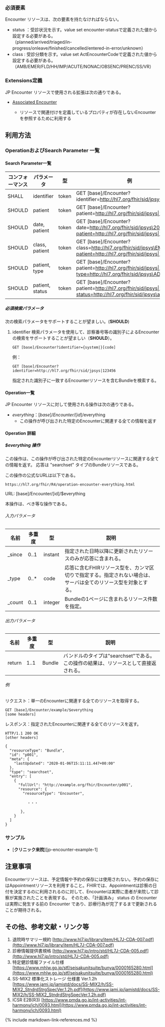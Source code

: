 
### 必須要素

Encounter リソースは、次の要素を持たなければならない。

- status ：受診状況を示す。value set encounter-statusで定義された値から設定する必要がある。  
（planned/arrived/triaged/in-progress/onleave/finished/cancelled/entered-in-error/unknown）
- class : 受診分類を示す。value set ActEncounterCodeで定義された値から設定する必要がある。  
（AMB/EMER/FLD/HH/IMP/ACUTE/NONAC/OBSENC/PRENC/SS/VR）

### Extensions定義

JP Encounter リソースで使用される拡張は次の通りである。

- [Associated Encounter](https://www.hl7.org/fhir/R4/extension-encounter-associatedencounter.html)

  - リソースで関連付けを定義しているプロパティが存在しないEncounterを参照するために利用する

## 利用方法

### OperationおよびSearch Parameter 一覧

#### Search Parameter一覧

| コンフォーマンス | パラメータ    | 型     | 例                                                           |
| ---------------- | ------------- | ------ | ------------------------------------------------------------ |
| SHALL            | identifier    | token  | GET [base]/Encounter?identifier=http://hl7.org/fhir/sid/jpsys\|123456 |
| SHOULD            | patient    | token  | GET [base]/Encounter?patient=http://hl7.org/fhir/sid/jpsys\|123456  |
| SHOULD            | date, patient    | token  | GET [base]/Encounter?date=http://hl7.org/fhir/sid/jpsys\20210415?patient=http://hl7.org/fhir/sid/jpsys\|123456  |
| SHOULD           | class, patient    | token  | GET [base]/Encounter?class=http://hl7.org/fhir/sid/jpsys\EMER?patient=http://hl7.org/fhir/sid/jpsys\|123456  |
| SHOULD           | patient, type    | token  | GET [base]/Encounter?patient=http://hl7.org/fhir/sid/jpsys\|123456?type=http://hl7.org/fhir/sid/jpsys\ADMS  |
| SHOULD           | patient, status    | token  | GET [base]/Encounter?patient=http://hl7.org/fhir/sid/jpsys\|123456?status=http://hl7.org/fhir/sid/jpsys\arrived  |

##### 必須検索パラメータ

次の検索パラメータをサポートすることが望ましい。(**SHOULD**)

1. identifier 検索パラメータを使用して、診察番号等の識別子によるEncounterの検索をサポートすることが望ましい（**SHOULD**）。

   ```
   GET [base]/Encounter?identifier={system|}[code]
   ```

   例：

   ```
   GET [base]/Encounter?identifier=http://hl7.org/fhir/sid/jpsys|123456
   ```

   指定された識別子に一致するEncounterリソースを含むBundleを検索する。

#### Operation一覧

JP Encounter リソースに対して使用される操作は次の通りである。

- $everything：[base]/Encounter/[id]/$everything
  - この操作が呼び出された特定のEncounterに関連する全ての情報を返す

#### Operation 詳細

##### $everything 操作

この操作は、この操作が呼び出された特定のEncounterリソースに関連する全ての情報を返す。
応答は "searchset" タイプのBundleリソースである。

この操作の公式なURLは以下である。

```
https://hl7.org/fhir/R4/operation-encounter-everything.html
```

URL: [base]/Encounter/[id]/$everything

本操作は、べき等な操作である。

###### 入力パラメータ

| 名前   | 多重度 | 型      | 説明                                                         |
| ------ | ------ | ------- | ------------------------------------------------------------ |
| _since | 0..1   | instant | 指定された日時以降に更新されたリソースのみが応答に含まれる。 |
| _type  | 0..*   | code    | 応答に含むFHIRリソース型を、カンマ区切りで指定する。指定されない場合は、サーバは全てのリソース型を対象とする。 |
| _count | 0..1   | integer | Bundleの1ページに含まれるリソース件数を指定。                |

###### 出力パラメータ

| 名前   | 多重度 | 型     | 説明                                                         |
| ------ | ------ | ------ | ------------------------------------------------------------ |
| return | 1..1   | Bundle | バンドルのタイプは"searchset"である。この操作の結果は、リソースとして直接返される。 |

###### 例

リクエスト：単一のEncounterに関連する全てのリソースを取得する。

```
GET [base]/Encounter/example/$everything
[some headers]
```

レスポンス：指定されたEncounterに関連する全てのリソースを返す。

```
HTTP/1.1 200 OK
[other headers]

{
  "resourceType": "Bundle",
  "id": "p001",
  "meta": {
    "lastUpdated": "2020-01-06T15:11:11.447+00:00"
  },
  "type": "searchset",
  "entry": [
    {
      "fullUrl": "http://example.org/fhir/Encounter/p001",
      "resource": {
        "resourceType": "Encounter",

          ・・・

       },
    }
  ]
}  
```

### サンプル
* [**クリニック来院**][jp-encounter-example-1]

## 注意事項

Encounterリソースは、予定情報や予約の保存には使用されない。予約の保存にはAppointmentリソースを利用すること。FHIRでは、Appointmentは診察の日付を決定するのに利用されるのに対して、Encounterは実際に患者が来院して診察が実施されたことを表現する。
そのため、「計画済み」 status の Encounter は実際に発生する前の Encounter であり、診療行為が完了するまで更新されることが期待される。

## その他、参考文献・リンク等

1. 退院時サマリー規約 [http://www.hl7.jp/library/item/HL7J-CDA-007.pdf](http://www.hl7.jp/library/item/HL7J-CDA-007.pdf)
1. 診療情報提供書規格 [http://www.hl7.jp/intro/std/HL7J-CDA-005.pdf](http://www.hl7.jp/intro/std/HL7J-CDA-005.pdf)
1. 特定健診情報ファイル仕様 [https://www.mhlw.go.jp/stf/seisakunitsuite/bunya/0000165280.html](https://www.mhlw.go.jp/stf/seisakunitsuite/bunya/0000165280.html)
1. SS-MIX2 標準化ストレージ 仕様書 Ver.1.2h [https://www.jami.jp/jamistd/docs/SS-MIX2/h/SS-MIX2_StndrdStrgSpecVer.1.2h.pdf](https://www.jami.jp/jamistd/docs/SS-MIX2/h/SS-MIX2_StndrdStrgSpecVer.1.2h.pdf)
1. ICSR E2B(R3) [https://www.pmda.go.jp/int-activities/int-harmony/ich/0093.html](https://www.pmda.go.jp/int-activities/int-harmony/ich/0093.html)

{% include markdown-link-references.md %}